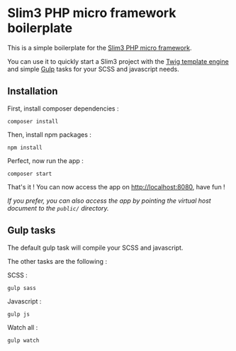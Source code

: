 # Slim3 PHP micro framework boilerplate

This is a simple boilerplate for the [Slim3 PHP micro framework](http://www.slimframework.com/).

You can use it to quickly start a Slim3 project with the [Twig template engine](http://twig.sensiolabs.org/) and simple [Gulp](http://gulpjs.com/) tasks for your SCSS and javascript needs.

## Installation

First, install composer dependencies :

`composer install`

Then, ìnstall npm packages :

`npm install`

Perfect, now run the app :

`composer start`

That's it ! You can now access the app on [http://localhost:8080](http://localhost:8080), have fun !

_If you prefer, you can also access the app by pointing the virtual host document to the `public/` directory._

## Gulp tasks

The default gulp task will compile your SCSS and javascript.

The other tasks are the following :

SCSS :

`gulp sass`

Javascript :

`gulp js`

Watch all :

`gulp watch`
